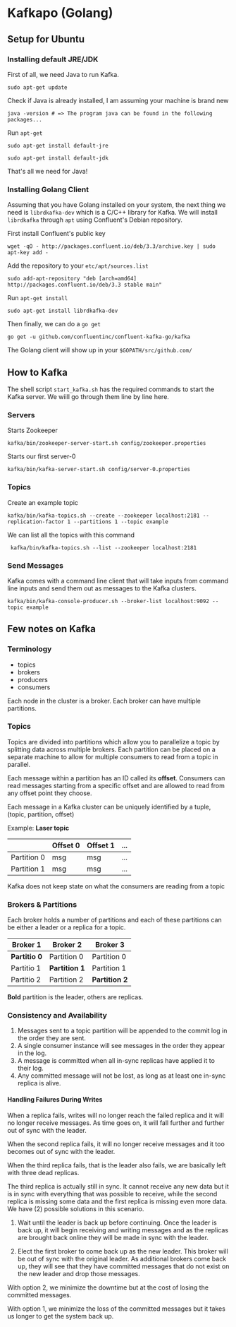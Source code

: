 # Kafkapo (Golang)
## Setup for Ubuntu
### Installing default JRE/JDK
First of all, we need Java to run Kafka.
```shell
sudo apt-get update
```

Check if Java is already installed, I am assuming your machine is brand new
```shell
java -version # => The program java can be found in the following packages...
```

Run `apt-get`
```shell
sudo apt-get install default-jre
```
```shell
sudo apt-get install default-jdk
```
That's all we need for Java!

### Installing Golang Client
Assuming that you have Golang installed on your system, the next thing we need is `librdkafka-dev` which is a C/C++ library for Kafka. We will install `librdkafka` through `apt` using Confluent's Debian repository.

First install Confluent's public key
```shell
wget -qO - http://packages.confluent.io/deb/3.3/archive.key | sudo apt-key add -
```

Add the repository to your `etc/apt/sources.list`
```shell
sudo add-apt-repository "deb [arch=amd64] http://packages.confluent.io/deb/3.3 stable main"
```

Run `apt-get install`
```shell
sudo apt-get install librdkafka-dev
```

Then finally, we can do a `go get`
```shell
go get -u github.com/confluentinc/confluent-kafka-go/kafka
```

The Golang client will show up in your `$GOPATH/src/github.com/`

## How to Kafka
The shell script `start_kafka.sh` has the required commands to start the Kafka server. We wiill go through them line
by line here.

### Servers
Starts Zookeeper
```shell
kafka/bin/zookeeper-server-start.sh config/zookeeper.properties
```

Starts our first server-0
```shell
kafka/bin/kafka-server-start.sh config/server-0.properties
```

### Topics
Create an example topic
```shell
kafka/bin/kafka-topics.sh --create --zookeeper localhost:2181 --replication-factor 1 --partitions 1 --topic example
```

We can list all the topics with this command
```shell
 kafka/bin/kafka-topics.sh --list --zookeeper localhost:2181
 ```

### Send Messages
Kafka comes with a command line client that will take inputs from command line inputs and send them out as messages to the Kafka clusters.
```shell
kafka/bin/kafka-console-producer.sh --broker-list localhost:9092 --topic example
```

## Few notes on Kafka
### Terminology
* topics
* brokers
* producers
* consumers

Each node in the cluster is a broker. Each broker can have multiple partitions.

### Topics
Topics are divided into partitions which allow you to parallelize a topic by splitting data across multiple brokers. Each
partition can be placed on a separate machine to allow for multiple consumers to read from a topic in parallel.

Each message within a partition has an ID called its **offset**. Consumers can read messages starting from a specific
offset and are allowed to read from any offset point they choose.

Each message in a Kafka cluster can be uniquely identified by a tuple, (topic, partition, offset)

Example: **Laser topic**

|              | Offset 0 | Offset 1 | ... |
| ------------ | -------- | -------- | --- |
| Partition 0  | msg      | msg      | ... |
| Partition 1  | msg      | msg      | ... |

Kafka does not keep state on what the consumers are reading from a topic

### Brokers & Partitions
Each broker holds a number of partitions and each of these partitions can be either a leader or a replica for a topic.

| Broker 1       | Broker 2    | Broker 3    |
| ----------     | ----------- | ----------- |
| **Partitio 0** | Partition 0 | Partition 0 |
| Partitio 1 | **Partition 1** | Partition 1 |
| Partitio 2 | Partition 2 | **Partition 2** |

**Bold** partition is the leader, others are replicas.

### Consistency and Availability
1. Messages sent to a topic partition will be appended to the commit log in the order they are sent.
2. A single consumer instance will see messages in the order they appear in the log.
3. A message is committed when all in-sync replicas have applied it to their log.
4. Any committed message will not be lost, as long as at least one in-sync replica is alive.

#### Handling Failures During Writes
When a replica fails, writes will no longer reach the failed replica and it will no longer receive messages. As time goes on, it will fall further and further out of sync with the leader.

When the second replica fails, it will no longer receive messages and it too becomes out of sync with the leader.

When the third replica fails, that is the leader also fails, we are basically left with three dead replicas.

The third replica is actually still in sync. It cannot receive any new data but it is in sync with everything that was possible to receive, while the second replica is missing some data and the first replica is missing even more data. We have (2) possible solutions in this scenario.

1. Wait until the leader is back up before continuing. Once the leader is back up, it will begin receiving and writing messages and as the replicas are brought back online they will be made in sync with the leader.

2. Elect the first broker to come back up as the new leader. This broker will be out of sync with the original leader. As additional brokers come back up, they will see that they have committed messages that do not exist on the new leader and drop those messages.

With option 2, we minimize the downtime but at the cost of losing the committed messages.

With option 1, we minimize the loss of the committed messages but it takes us longer to get the system back up.
